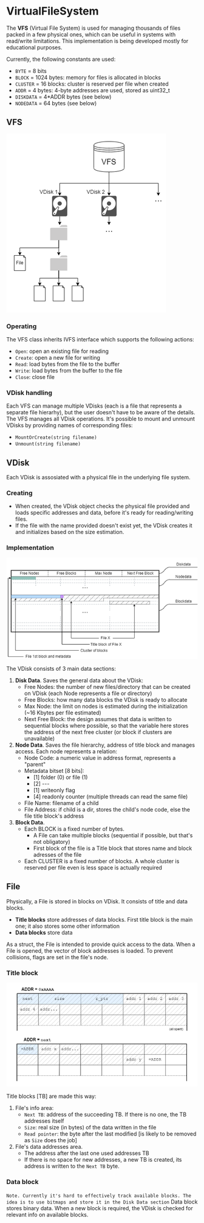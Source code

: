 # VirtualFileSystem
The **VFS** (Virtual File System) is used for managing thousands of files packed in a few physical ones, which can be useful in systems with read/write limitations. This implementation is being developed mostly for educational purposes.

Currently, the following constants are used:

- `BYTE` = 8 bits
- `BLOCK` = 1024 bytes: memory for files is allocated in blocks
- `CLUSTER` = 16 blocks: cluster is reserved per file when created
- `ADDR` = 4 bytes: 4-byte addresses are used, stored as uint32_t
- `DISKDATA` = 4*ADDR bytes (see below)
- `NODEDATA` = 64 bytes (see below)


## VFS
![VDisk internals](/VirtualFileSystem_Description/VFS.png)

### Operating
The VFS class inherits IVFS interface which supports the following actions:
- `Open`:	open an existing file for reading
- `Create`:	open a new file for writing
- `Read`:	load bytes from the file to the buffer
- `Write`:	load bytes from the buffer to the file
- `Close`:	close file

### VDisk handling
Each VFS can manage multiple VDisks (each is a file that represents a separate file hierarhy), but the user doesn't have to be aware of the details. The VFS manages all VDisk operations.
It's possible to mount and unmount VDisks by providing names of corresponding files:
- `MountOrCreate(string filename)`
- `Unmount(string filename)`

## VDisk

Each VDisk is assosiated with a physical file in the underlying file system.

### Creating
- When created, the VDisk object checks the physical file provided and loads specific addresses and data, before it's ready for reading/writing files.
- If the file with the name provided doesn't exist yet, the VDisk creates it and initializes based on the size estimation.

### Implementation
![VDisk internals](/VirtualFileSystem_Description/VDisk.png)

The VDisk consists of 3 main data sections:
1. **Disk Data**. Saves the general data about the VDisk:
	- Free Nodes: 		the number of new files/directory that can be created on VDisk (each Node represents a file or directory)
	- Free Blocks: 		how many data blocks the VDisk is ready to allocate
	- Max Node: 		the limit on nodes is estimated during the initialization (~16 Kbytes per file estimated)
	- Next Free Block:	the design assumes that data is written to sequential blocks where possible, so that the variable here stores the address of the next free cluster (or block if clusters are unavailable)
2. **Node Data**. Saves the file hierarchy, address of title block and manages access. Each node represents a relation:
	- Node Code:		a numeric value in address format, represents a "parent"
	- Metadata bitset [8 bits]:
		- [1] folder (0) or file (1)
		- [2] ---
		- [1] writeonly flag
		- [4] readonly counter (multiple threads can read the same file)
	- File Name:		filename of a child 
	- File Address:		if child is a dir, stores the child's node code, else the file title block's address
3. **Block Data**. 
	- Each BLOCK is a fixed number of bytes.
		- A File can take multiple blocks (sequential if possible, but that's not obligatory)
		- First block of the file is a Title block that stores name and block adresses of the file
	- Each CLUSTER is a fixed number of blocks. A whole cluster is reserved per file even is less space is actually required

## File

Physically, a File is stored in blocks on VDisk. It consists of title and data blocks.
- **Title blocks** store addresses of data blocks. First title block is the main one; it also stores some other information
- **Data blocks** store data

As a struct, the File is intended to provide quick access to the data. When a File is opened, the vector of block addresses is loaded. To prevent collisions, flags are set in the file's node.

### Title block
![VDisk internals](/VirtualFileSystem_Description/TitleBlocks.png)

Title blocks [TB] are made this way:
1. File's info area:
	- `Next TB`:		address of the succeeding TB. If there is no one, the TB addresses itself
	- `Size`:			real size (in bytes) of the data written in the file
	- `Read pointer`:	the byte after the last modified [is likely to be removed as `Size` does the job]
2. File's data addresses area.
	- The address after the last one used addresses TB
	- If there is no space for new addresses, a new TB is created, its address is written to the `Next TB` byte.
	
### Data block
`Note. Currently it's hard to effectively track available blocks. The idea is to use bitmaps and store it in the Disk Data section`
Data block stores binary data.
When a new block is required, the VDisk is checked for relevant info on available blocks.
